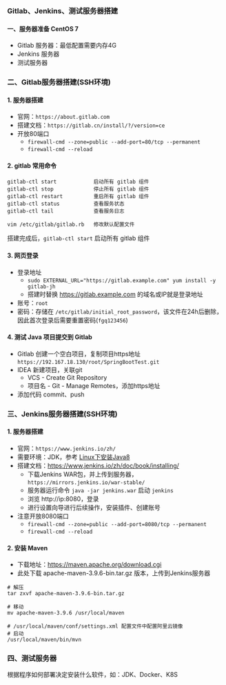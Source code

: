 ### Gitlab、Jenkins、测试服务器搭建
#### 一、服务器准备 CentOS 7
* Gitlab 服务器：最低配置需要内存4G
* Jenkins 服务器
* 测试服务器

### 二、Gitlab服务器搭建(SSH环境)
#### 1. 服务器搭建
* 官网：`https://about.gitlab.com`
* 搭建文档：`https://gitlab.cn/install/?/version=ce`
* 开放80端口
  * `firewall-cmd --zone=public --add-port=80/tcp --permanent`
  * `firewall-cmd --reload`

#### 2. gitlab 常用命令
```
gitlab-ctl start            启动所有 gitlab 组件
gitlab-ctl stop             停止所有 gitlab 组件
gitlab-ctl restart          重启所有 gitlab 组件
gitlab-ctl status           查看服务状态
gitlab-ctl tail             查看服务日志

vim /etc/gitlab/gitlab.rb   修改默认配置文件
```

搭建完成后，`gitlab-ctl start` 启动所有 gitlab 组件

#### 3. 网页登录
* 登录地址
  * `sudo EXTERNAL_URL="https://gitlab.example.com" yum install -y gitlab-jh`
  * 搭建时替换 https://gitlab.example.com 的域名或IP就是登录地址
* 账号：`root`
* 密码：存储在 `/etc/gitlab/initial_root_password`，该文件在24h后删除，因此首次登录后需要重置密码(`fgq123456`)

#### 4. 测试 Java 项目提交到 Gitlab
* Gitlab 创建一个空白项目，复制项目https地址 `https://192.167.18.130/root/SpringBootTest.git`
* IDEA 新建项目，关联git
  * VCS - Create Git Repository 
  * 项目名 - Git - Manage Remotes，添加https地址
* 添加代码 commit、push


### 三、Jenkins服务器搭建(SSH环境)
#### 1. 服务器搭建
* 官网：`https://www.jenkins.io/zh/`
* 需要环境：JDK，参考 [Linux下安装Java8](https://fgq233.github.io/md/linux/sf01)
* 搭建文档：https://www.jenkins.io/zh/doc/book/installing/
  * 下载Jenkins WAR包，并上传到服务器，`https://mirrors.jenkins.io/war-stable/`
  * 服务器运行命令 `java -jar jenkins.war` 启动 `jenkins`
  * 浏览 http://ip:8080，登录
  * 进行设置向导进行后续操作，安装插件、创建账号
* 注意开放8080端口
  * `firewall-cmd --zone=public --add-port=8080/tcp --permanent`
  * `firewall-cmd --reload`

#### 2. 安装 Maven
* 下载地址：https://maven.apache.org/download.cgi
* 此处下载 apache-maven-3.9.6-bin.tar.gz 版本，上传到Jenkins服务器

```
# 解压
tar zxvf apache-maven-3.9.6-bin.tar.gz

# 移动 
mv apache-maven-3.9.6 /usr/local/maven

# /usr/local/maven/conf/settings.xml 配置文件中配置阿里云镜像
# 启动 
/usr/local/maven/bin/mvn
```


### 四、测试服务器
根据程序如何部署决定安装什么软件，如：JDK、Docker、K8S
